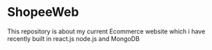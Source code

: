 # ShopeeWeb
This repository is about my current Ecommerce website which i have recently built in react.js node.js and MongoDB
